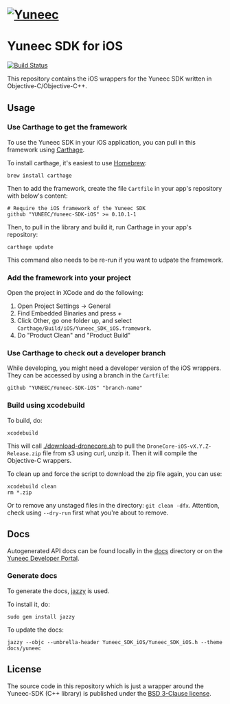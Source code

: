 # [![Yuneec](http://developer.yuneec.com/sites/default/files/ios-sdk/YuneecLogo.svg)](https://developer.yuneec.com)

# Yuneec SDK for iOS

[![Build Status](https://travis-ci.org/YUNEEC/Yuneec-SDK-iOS.svg?branch=master)](https://travis-ci.org/YUNEEC/Yuneec-SDK-iOS)

This repository contains the iOS wrappers for the Yuneec SDK written in Objective-C/Objective-C++.

## Usage

### Use Carthage to get the framework

To use the Yuneec SDK in your iOS application, you can pull in this framework using [Carthage](https://github.com/Carthage/Carthage).

To install carthage, it's easiest to use [Homebrew](https://brew.sh/):

```
brew install carthage
```

Then to add the framework, create the file `Cartfile` in your app's repository with below's content:

```
# Require the iOS framework of the Yuneec SDK
github "YUNEEC/Yuneec-SDK-iOS" >= 0.10.1-1
```

Then, to pull in the library and build it, run Carthage in your app's repository:

```
carthage update
```

This command also needs to be re-run if you want to udpate the framework.

### Add the framework into your project

Open the project in XCode and do the following:

1. Open Project Settings -> General
2. Find Embedded Binaries and press *+*
3. Click Other, go one folder up, and select `Carthage/Build/iOS/Yuneec_SDK_iOS.framework`.
4. Do "Product Clean" and "Product Build"

### Use Carthage to check out a developer branch

While developing, you might need a developer version of the iOS wrappers. They can be accessed by using a branch in the `Cartfile`:

```
github "YUNEEC/Yuneec-SDK-iOS" "branch-name"
```

### Build using xcodebuild

To build, do:

```
xcodebuild
```

This will call [./download-dronecore.sh](download-dronecore.sh) to pull the `DroneCore-iOS-vX.Y.Z-Release.zip` file from s3 using curl, unzip it. Then it will compile the Objective-C wrappers.

To clean up and force the script to download the zip file again, you can use:
```
xcodebuild clean
rm *.zip
```
Or to remove any unstaged files in the directory: `git clean -dfx`. Attention, check using `--dry-run` first what you're about to remove.

## Docs

Autogenerated API docs can be found locally in the [docs](docs) directory or on the [Yuneec Developer Portal](https://developer.yuneec.com/sites/default/files/ios-sdk/index.html).

### Generate docs

To generate the docs, [jazzy](https://github.com/realm/jazzy) is used.

To install it, do:

```
sudo gem install jazzy
```

To update the docs:

```
jazzy --objc --umbrella-header Yuneec_SDK_iOS/Yuneec_SDK_iOS.h --theme docs/yuneec
```

## License

The source code in this repository which is just a  wrapper around the Yuneec-SDK (C++ library) is published under the [BSD 3-Clause license](LICENSE).

